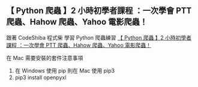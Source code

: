## 【 Python 爬蟲 】2 小時初學者課程 ：一次學會 PTT 爬蟲、Hahow 爬蟲、Yahoo 電影爬蟲！

跟著 CodeShiba 程式柴 學習 Python 爬蟲練習
[【 Python 爬蟲 】2 小時初學者課程 ：一次學會 PTT 爬蟲、Hahow 爬蟲、Yahoo 電影爬蟲！](https://www.youtube.com/watch?v=1PHp1prsxIM&t=1636s)

在 Mac 需要安裝的套件注意事項

1. 在 Windows 使用 pip 則在 Mac 使用 pip3
2. pip3 install openpyxl
